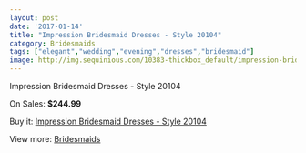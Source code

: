 ```yaml
---
layout: post
date: '2017-01-14'
title: "Impression Bridesmaid Dresses - Style 20104"
category: Bridesmaids
tags: ["elegant","wedding","evening","dresses","bridesmaid"]
image: http://img.sequinious.com/10383-thickbox_default/impression-bridesmaid-dresses-style-20104.jpg
---
```

Impression Bridesmaid Dresses - Style 20104

On Sales: **$244.99**
<a href="https://www.sequinious.com/bridesmaids/4663-impression-bridesmaid-dresses-style-20104.html"><amp-img layout="responsive" width="600" height="600" src="//img.sequinious.com/10383-thickbox_default/impression-bridesmaid-dresses-style-20104.jpg" alt="Impression Bridesmaid Dresses - Style 20104 0" /></a>

Buy it: [Impression Bridesmaid Dresses - Style 20104](https://www.sequinious.com/bridesmaids/4663-impression-bridesmaid-dresses-style-20104.html "Impression Bridesmaid Dresses - Style 20104")

View more: [Bridesmaids](https://www.sequinious.com/3-bridesmaids "Bridesmaids")
